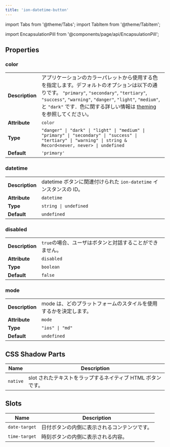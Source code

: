 ```yaml
---
title: 'ion-datetime-button'
---
```


import Tabs from '@theme/Tabs';
import TabItem from '@theme/TabItem';

import EncapsulationPill from '@components/page/api/EncapsulationPill';

<EncapsulationPill type="shadow" />

## Properties

### color

|                 |                                                                                                                                                                                                                                                                                                           |
| --------------- | --------------------------------------------------------------------------------------------------------------------------------------------------------------------------------------------------------------------------------------------------------------------------------------------------------- |
| **Description** | アプリケーションのカラーパレットから使用する色を指定します。デフォルトのオプションは以下の通りです。 `"primary"`, `"secondary"`, `"tertiary"`, `"success"`, `"warning"`, `"danger"`, `"light"`, `"medium"`, と `"dark"` です．色に関する詳しい情報は [theming](/docs/theming/basics) を参照してください。 |
| **Attribute**   | `color`                                                                                                                                                                                                                                                                                                   |
| **Type**        | `"danger" \| "dark" \| "light" \| "medium" \| "primary" \| "secondary" \| "success" \| "tertiary" \| "warning" \| string & Record<never, never> \| undefined`                                                                                                                                             |
| **Default**     | `'primary'`                                                                                                                                                                                                                                                                                               |

### datetime

|                 |                                                                    |
| --------------- | ------------------------------------------------------------------ |
| **Description** | datetime ボタンに関連付けられた `ion-datetime` インスタンスの ID。 |
| **Attribute**   | `datetime`                                                         |
| **Type**        | `string \| undefined`                                              |
| **Default**     | `undefined`                                                        |

### disabled

|                 |                                                          |
| --------------- | -------------------------------------------------------- |
| **Description** | `true`の場合、ユーザはボタンと対話することができません。 |
| **Attribute**   | `disabled`                                               |
| **Type**        | `boolean`                                                |
| **Default**     | `false`                                                  |

### mode

|                 |                                                                   |
| --------------- | ----------------------------------------------------------------- |
| **Description** | mode は、どのプラットフォームのスタイルを使用するかを決定します。 |
| **Attribute**   | `mode`                                                            |
| **Type**        | `"ios" \| "md"`                                                   |
| **Default**     | `undefined`                                                       |

## CSS Shadow Parts

| Name     | Description                                                 |
| -------- | ----------------------------------------------------------- |
| `native` | slot されたテキストをラップするネイティブ HTML ボタンです。 |

## Slots

| Name          | Description                                  |
| ------------- | -------------------------------------------- |
| `date-target` | 日付ボタンの内側に表示されるコンテンツです。 |
| `time-target` | 時刻ボタンの内側に表示される内容。           |
